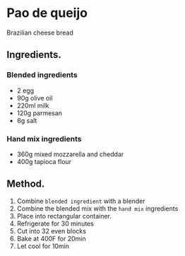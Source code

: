 # Pao de queijo

Brazilian cheese bread

## Ingredients.
### Blended ingredients
- 2 egg
- 90g olive oil
- 220ml milk
- 120g parmesan
- 6g salt
### Hand mix ingredients
- 360g mixed mozzarella and cheddar
- 400g tapioca flour

## Method.
1. Combine `blended ingredient` with a blender
1. Combine the blended mix with the `hand mix` ingredients
1. Place into rectangular container.
1. Refrigerate for 30 minutes
1. Cut into 32 even blocks
1. Bake at 400F for 20min
1. Let cool for 10min
